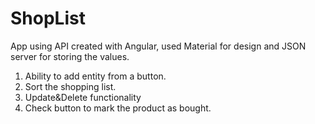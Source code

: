 # ShopList
App using API created with Angular, used Material for design and JSON server for storing the values.

1. Ability to add entity from a button.
2. Sort the shopping list.
3. Update&Delete functionality
4. Check button to mark the product as bought.

